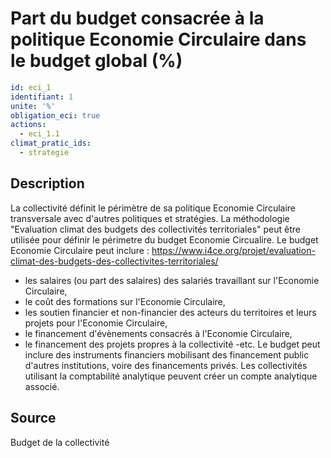 # Part du budget consacrée à la politique Economie Circulaire dans le budget global (%)
```yaml
id: eci_1
identifiant: 1
unite: '%'
obligation_eci: true
actions:
  - eci_1.1
climat_pratic_ids:
  - strategie
```
## Description
La collectivité définit le périmètre de sa politique Economie Circulaire transversale avec d'autres politiques et stratégies.
La méthodologie "Evaluation climat des budgets des collectivités territoriales" peut être utilisée pour définir le périmetre du budget Economie Circualire.
Le budget Economie Circulaire peut inclure : https://www.i4ce.org/projet/evaluation-climat-des-budgets-des-collectivites-territoriales/
- les salaires (ou part des salaires) des salariés travaillant sur l'Economie Circulaire,
- le coût des formations sur l'Economie Circulaire,
- les soutien financier et non-financier des acteurs du territoires et leurs projets pour l'Economie Circulaire,
- le financement d'évènements consacrés à l'Economie Circulaire,
- le financement des projets propres à la collectivité
-etc.
Le budget peut inclure des instruments financiers mobilisant des financement public d'autres institutions, voire des financements privés.
Les collectivités utilisant la comptabilité analytique peuvent créer un compte analytique associé.

## Source
Budget de la collectivité

